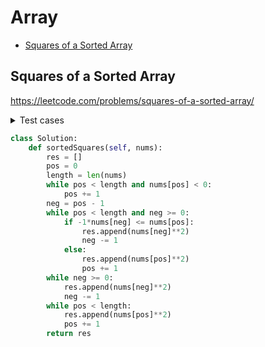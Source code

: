 # Array

+ [Squares of a Sorted Array](#squares-of-a-sorted-array)
##
## Squares of a Sorted Array

https://leetcode.com/problems/squares-of-a-sorted-array/

<details><summary>Test cases</summary><blockquote>

```python
import unittest
from solution import Solution

class TestSquaresOfASortedArray(unittest.TestCase):
    def test_sortedSquares(self):
        arr = [-4, -1, 0, 3, 10]
        expected = [0, 1, 9, 16, 100]
        result = Solution.sortedSquares(self, arr)
        self.assertEqual(expected, result)


if __name__ == '__main__':
    unittest.main()
```
</blockuote></details>

```python
class Solution:
    def sortedSquares(self, nums):
        res = []
        pos = 0
        length = len(nums)
        while pos < length and nums[pos] < 0:
            pos += 1
        neg = pos - 1
        while pos < length and neg >= 0:
            if -1*nums[neg] <= nums[pos]:
                res.append(nums[neg]**2)
                neg -= 1
            else:
                res.append(nums[pos]**2)
                pos += 1
        while neg >= 0:
            res.append(nums[neg]**2)
            neg -= 1
        while pos < length:
            res.append(nums[pos]**2)
            pos += 1
        return res




```